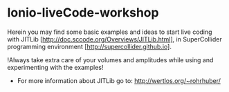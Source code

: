 Ionio-liveCode-workshop
=======================
Herein you may find some basic examples and ideas to start live coding with JITLib [http://doc.sccode.org/Overviews/JITLib.html], in SuperCollider programming environment [http://supercollider.github.io]. 

!Always take extra care of your volumes and amplitudes while using and experimenting with the examples!

* For more information about JITLib go to: http://wertlos.org/~rohrhuber/
